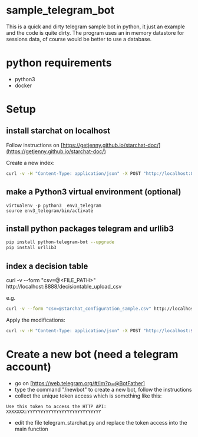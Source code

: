 # sample_telegram_bot

This is a quick and dirty telegram sample bot in python, it just an example and the code is quite dirty.
The program uses an in memory datastore for sessions data, of course would be better to use a database.

# python requirements

* python3
* docker

# Setup

## install starchat on localhost

Follow instructions on [https://getjenny.github.io/starchat-doc/](https://getjenny.github.io/starchat-doc/)

Create a new index:

```bash
curl -v -H "Content-Type: application/json" -X POST "http://localhost:8888/index_management/create"
```

## make a Python3 virtual environment (optional)

```
virtualenv -p python3  env3_telegram
source env3_telegram/bin/activate
```

## install python packages telegram and urllib3

```bash
pip install python-telegram-bot --upgrade
pip install urllib3
```

## index a decision table

curl -v --form "csv=@<FILE_PATH>" http://localhost:8888/decisiontable_upload_csv

e.g.

```bash
curl -v --form "csv=@starchat_configuration_sample.csv" http://localhost:8888/decisiontable_upload_csv
```

Apply the modifications:

```bash
curl -v -H "Content-Type: application/json" -X POST "http://localhost:${PORT}/decisiontable_analyzer"
```

# Create a new bot (need a telegram account)

* go on [https://web.telegram.org/#/im?p=@BotFather]
* type the command "/newbot" to create a new bot, follow the instructions
* collect the unique token access which is something like this:

```
Use this token to access the HTTP API: XXXXXXX:YYYYYYYYYYYYYYYYYYYYYYYYYYYY
````

* edit the file telegram_starchat.py and replace the token access into the main function


